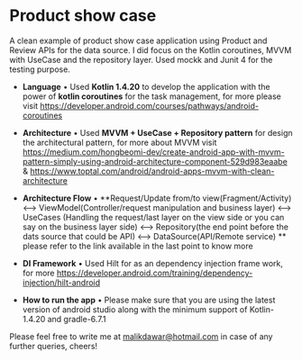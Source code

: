 # Product show case

A clean example of product show case application using Product and Review APIs for the data source.
I did focus on the Kotlin coroutines, MVVM with UseCase and the repository layer. Used mockk and Junit 4 for the testing purpose.

- **Language**
  • Used **Kotlin 1.4.20** to develop the application with the power of **kotlin coroutines** for the task management,
  for more please visit https://developer.android.com/courses/pathways/android-coroutines

- **Architecture**
  • Used **MVVM + UseCase + Repository pattern** for design the architectural pattern,
  for more about MVVM visit https://medium.com/hongbeomi-dev/create-android-app-with-mvvm-pattern-simply-using-android-architecture-component-529d983eaabe
  & https://www.toptal.com/android/android-apps-mvvm-with-clean-architecture

- **Architecture Flow**
  • **Request/Update from/to view(Fragment/Activity) <--> ViewModel(Controller/request manipulation and business layer)
  <--> UseCases (Handling the request/last layer on the view side or you can say on the business layer side)
  <--> Repository(the end point before the dats source that could be API)  <-->  DataSource(API/Remote service) **
  please refer to the link available in the last point to know more

- **DI Framework**
  • Used Hilt for as an dependency injection frame work, for more https://developer.android.com/training/dependency-injection/hilt-android

- **How to run the app**
  • Please make sure that you are using the latest version of android studio along with the minimum support of Kotlin-1.4.20 and gradle-6.7.1


Please feel free to write me at malikdawar@hotmail.com in case of any further queries, cheers!
